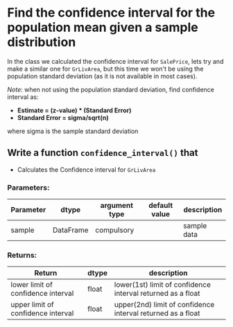 # Find the confidence interval for the population mean given a sample distribution

In the class we calculated the confidence interval for `SalePrice`, lets try and make a similar one for `GrLivArea`, but this time we won't be using the population standard deviation (as it is not available in most cases).

*Note*: when not using the population standard deviation, find confidence interval as:

* __Estimate = (z-value) * (Standard Error)__
* __Standard Error = sigma/sqrt(n)__

where sigma is the sample standard deviation

## Write a function `confidence_interval()` that
* Calculates the Confidence interval for `GrLivArea`

### Parameters:

| Parameter | dtype | argument type | default value | description |
| --- | --- | --- | --- | --- | 
| sample | DataFrame | compulsory |  | sample data |


### Returns:

| Return | dtype | description |
| --- | --- | --- | 
| lower limit of confidence interval | float | lower(1st) limit of confidence interval returned as a float |
| upper limit of confidence interval | float | upper(2nd) limit of confidence interval returned as a float |
